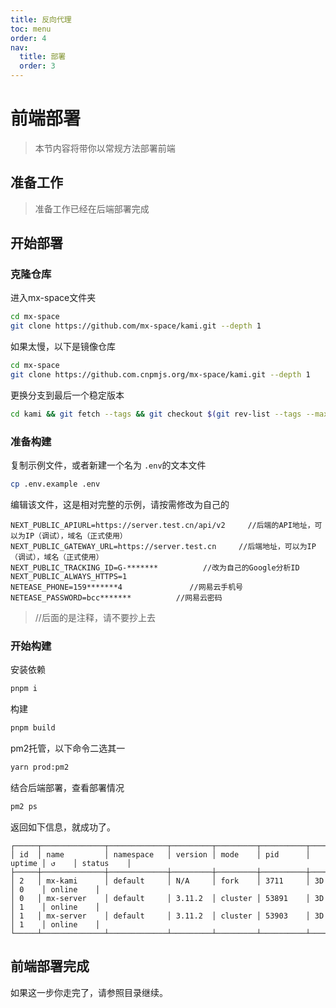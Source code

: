 ```yaml
---
title: 反向代理
toc: menu
order: 4
nav:
  title: 部署
  order: 3
---
```

# 前端部署

> 本节内容将带你以常规方法部署前端



## 准备工作

> 准备工作已经在后端部署完成

## 开始部署

### 克隆仓库

进入mx-space文件夹

```bash
cd mx-space
git clone https://github.com/mx-space/kami.git --depth 1
```

如果太慢，以下是镜像仓库

```bash
cd mx-space
git clone https://github.com.cnpmjs.org/mx-space/kami.git --depth 1
```

更换分支到最后一个稳定版本

```bash
cd kami && git fetch --tags && git checkout $(git rev-list --tags --max-count=1) && cd ..
```

### 准备构建

复制示例文件，或者新建一个名为 `.env`的文本文件

```bash
cp .env.example .env
```

编辑该文件，这是相对完整的示例，请按需修改为自己的

```text
NEXT_PUBLIC_APIURL=https://server.test.cn/api/v2     //后端的API地址，可以为IP（调试），域名（正式使用）
NEXT_PUBLIC_GATEWAY_URL=https://server.test.cn     //后端地址，可以为IP（调试），域名（正式使用）
NEXT_PUBLIC_TRACKING_ID=G-*******          //改为自己的Google分析ID
NEXT_PUBLIC_ALWAYS_HTTPS=1
NETEASE_PHONE=159*******4               //网易云手机号
NETEASE_PASSWORD=bcc*******          //网易云密码
```

> //后面的是注释，请不要抄上去

### 开始构建

安装依赖

```bash
pnpm i
```

构建

```bash
pnpm build
```

pm2托管，以下命令二选其一

```bash
yarn prod:pm2
```

结合后端部署，查看部署情况

```bash
pm2 ps
```

返回如下信息，就成功了。

```shell
┌─────┬──────────────┬─────────────┬─────────┬─────────┬──────────┬────────┬──────┬───────────┬
│ id  │ name         │ namespace   │ version │ mode    │ pid      │ uptime │ ↺    │ status    │
├─────┼──────────────┼─────────────┼─────────┼─────────┼──────────┼────────┼──────┼───────────┼
│ 2   │ mx-kami      │ default     │ N/A     │ fork    │ 3711     │ 3D     │ 0    │ online    │
│ 0   │ mx-server    │ default     │ 3.11.2  │ cluster │ 53891    │ 3D     │ 1    │ online    │
│ 1   │ mx-server    │ default     │ 3.11.2  │ cluster │ 53903    │ 3D     │ 1    │ online    │
└─────┴──────────────┴─────────────┴─────────┴─────────┴──────────┴────────┴──────┴───────────┴
```

## 前端部署完成

如果这一步你走完了，请参照目录继续。
